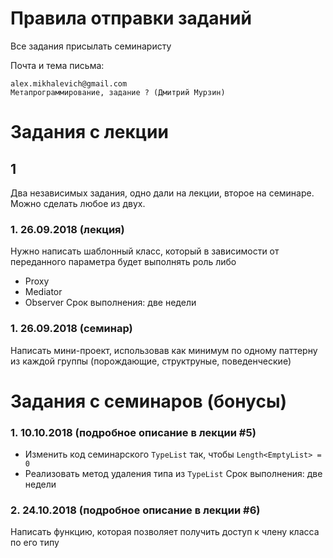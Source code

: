 # Правила отправки заданий
Все задания присылать семинаристу

Почта и тема письма:
```
alex.mikhalevich@gmail.com
Метапрограммирование, задание ? (Дмитрий Мурзин)
```

# Задания с лекции

## 1
Два независимых задания, одно дали на лекции, второе на семинаре.
Можно сделать любое из двух.

### 1. 26.09.2018 (лекция)
Нужно написать шаблонный класс, который в зависимости от переданного параметра будет выполнять роль либо 
* Proxy
* Mediator
* Observer
Срок выполнения: две недели

### 1. 26.09.2018 (семинар)
Написать мини-проект, использовав как минимум по одному паттерну из каждой группы (порождающие, структруные, поведенческие)

# Задания с семинаров (бонусы)

### 1. 10.10.2018 (подробное описание в лекции #5)
* Изменить код семинарского `TypeList` так, чтобы `Length<EmptyList> = 0`
* Реализовать метод удаления типа из `TypeList`
Срок выполнения: две недели

### 2. 24.10.2018 (подробное описание в лекции #6)
Написать функцию, которая позволяет получить доступ к члену класса по его типу
